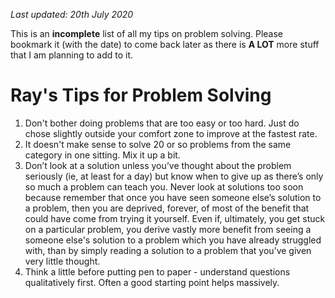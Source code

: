 _Last updated: 20th July 2020_ 

This is an **incomplete** list of all my tips on problem solving. Please bookmark it (with the date) to come back later as there is **A LOT** more stuff that I am planning to add to it. 

# Ray's Tips for Problem Solving

1. Don't bother doing problems that are too easy or too hard. Just do chose slightly outside your comfort zone to improve at the fastest rate.
2. It doesn't make sense to solve 20 or so problems from the same category in one sitting. Mix it up a bit.
3. Don’t look at a solution unless you’ve thought about the problem seriously (ie, at least for a day) but know when to give up as there’s only so much a problem can teach you. Never look at solutions too soon because remember that once you have seen someone else’s solution to a problem, then you are deprived, forever, of most of the benefit that could have come from trying it yourself. Even if, ultimately, you get stuck on a particular problem, you derive vastly more benefit from seeing a someone else's solution to a problem which you have already struggled with, than by simply reading a solution to a problem that you’ve given very little thought.
4. Think a little before putting pen to paper - understand questions qualitatively first. Often a good starting point helps massively.

